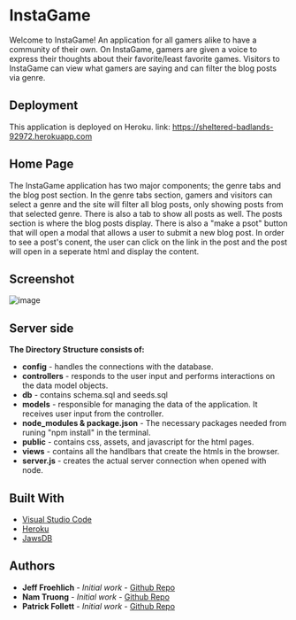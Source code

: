 # InstaGame

Welcome to InstaGame! An application for all gamers alike to have a community of their own. On InstaGame, gamers are given a voice to express their thoughts about their favorite/least favorite games. Visitors to InstaGame can view what gamers are saying and can filter the blog posts via genre. 

## Deployment

This application is deployed on Heroku.
link: https://sheltered-badlands-92972.herokuapp.com

## Home Page

The InstaGame application has two major components; the genre tabs and the blog post section. In the genre tabs section, gamers and visitors can select a genre and the site will filter all blog posts, only showing posts from that selected genre. There is also a tab to show all posts as well. The posts section is where the blog posts display. There is also a "make a psot" button that will open a modal that allows a user to submit a new blog post. In order to see a post's conent, the user can click on the link in the post and the post will open in a seperate html and display the content. 

## Screenshot
![image](https://user-images.githubusercontent.com/37354778/66722786-d7788300-eddf-11e9-8807-c48a2b1b5c86.png)

## Server side 

**The Directory Structure consists of:** 

* **config** - handles the connections with the database.
* **controllers** - responds to the user input and performs interactions on the data model objects.
* **db** - contains schema.sql and seeds.sql
* **models** - responsible for managing the data of the application. It receives user input from the controller.
* **node_modules & package.json** - The necessary packages needed from runing "npm install" in the terminal.
* **public** - contains css, assets, and javascript for the html pages.
* **views** - contains all the handlbars that create the htmls in the browser.
* **server.js** - creates the actual server connection when opened with node. 


## Built With

* [Visual Studio Code](https://code.visualstudio.com/)
* [Heroku](https://www.heroku.com/)
* [JawsDB](https://www.jawsdb.com/)

## Authors

* **Jeff Froehlich** - *Initial work* - [Github Repo](https://github.com/jsf5077/instagame/)
* **Nam Truong** - *Initial work* - [Github Repo](https://github.com/nmikeytruong)
* **Patrick Follett** - *Initial work* - [Github Repo](https://github.com/PWFollett)
